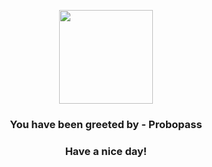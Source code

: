 <p align="center">
    <img src="https://raw.githubusercontent.com/PokeAPI/sprites/master/sprites/pokemon/476.png" width="150" height="150">
</p>
<h3 align="center">You have been greeted by - <b>Probopass</b></h3>
<h3 align="center">Have a nice day!</h3>
